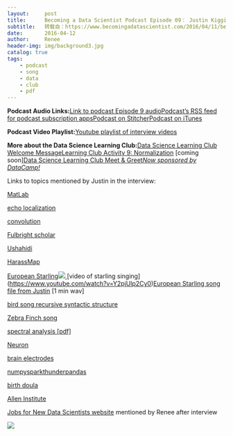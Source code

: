 ```yaml
---
layout:     post
title:      Becoming a Data Scientist Podcast Episode 09： Justin Kiggins
subtitle:   转载自：https://www.becomingadatascientist.com/2016/04/11/becoming-a-data-scientist-episode-09-justin-kiggins/
date:       2016-04-12
author:     Renee
header-img: img/background3.jpg
catalog: true
tags:
    - podcast
    - song
    - data
    - club
    - pdf
---
```


**Podcast Audio Links:**[Link to podcast Episode 9 audio](https://www.becomingadatascientist.com/podcast/becoming-a-data-scientist-podcast-episode-09-justin-kiggins)[Podcast’s RSS feed for podcast subscription apps](https://www.becomingadatascientist.com/feed/podcast)[Podcast on Stitcher](http://www.stitcher.com/podcast/becoming-a-data-scientist-podcast)[Podcast on iTunes](https://itunes.apple.com/us/podcast/becoming-data-scientist-podcast/id1076448558?mt=2)

**Podcast Video Playlist:**[Youtube playlist of interview videos](https://www.youtube.com/playlist?list=PLTnOXzOljuWZJo1IlaBcGM74P9vE0Uauc)

**More about the Data Science Learning Club:**[Data Science Learning Club Welcome Message](https://www.becomingadatascientist.com/learningclub/thread-1.html)[Learning Club Activity 9: Normalization](https://www.becomingadatascientist.com/learningclub) [coming soon][Data Science Learning Club Meet & Greet](https://www.becomingadatascientist.com/learningclub/forum-4.html)*[Now sponsored by DataCamp!](https://www.datacamp.com/.?tap_a=5644-dce66f&tap_s=27992-940071)*

Links to topics mentioned by Justin in the interview:

[MatLab](http://www.mathworks.com/products/matlab?requestedDomain=www.mathworks.com)

[echo localization](https://en.wikipedia.org/wiki/Acoustic_location)

[convolution](https://en.wikipedia.org/wiki/Convolution)

[Fulbright scholar](http://www.cies.org/program/core-fulbright-us-scholar-program)

[Ushahidi](https://www.ushahidi.com/)

[HarassMap](http://harassmap.org/en)

[European Starling](https://www.allaboutbirds.org/guide/European_Starling/id)[![](https://www.becomingadatascientist.com/wp-content/uploads/2016/04/European_starling_Sturnus_vulgaris.jpg)
](https://commons.wikimedia.org/wiki/File:European_starling_(Sturnus_vulgaris).jpg)[video of starling singing](https://www.youtube.com/watch?v=Y2pjUlp2Cy0)[European Starling song file from Justin](https://www.becomingadatascientist.com/wp-content/uploads/2016/04/m_211_s_16_song_60sec.wav) [1 min wav]

[bird song recursive syntactic structure](http://www.ncbi.nlm.nih.gov/pmc/articles/PMC2653278)

[Zebra Finch song](https://youtu.be/SilGT8vpjxs?t=1m10s)

[spectral analysis [pdf]](https://faculty.washington.edu/dbp/PDFFILES/GHS-AP-Stat-talk.pdf)

[Neuron](https://en.wikipedia.org/wiki/Neuron)

[brain electrodes](http://www.cambridgeneurotech.com/silicon%20probes_array%20types.htm)

[numpy](http://www.numpy.org/)[spark](https://spark.apache.org/docs/0.9.1/index.html)[thunder](https://github.com/thunder-project/thunder)[pandas](http://pandas.pydata.org/)

[birth doula](http://www.dona.org/mothers)

[Allen Institute](https://www.alleninstitute.org/)

[Jobs for New Data Scientists website](http://www.jobsfornewdatascientists.com/) mentioned by Renee after interview

[![](https://www.becomingadatascientist.com/wp-content/uploads/2016/03/290_160_bads.png)
](https://www.datacamp.com/.?tap_a=5644-dce66f&tap_s=27992-940071&tm_epidsode=enda)
